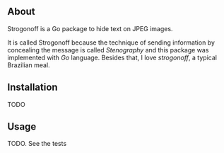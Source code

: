 About
-----

Strogonoff is a Go package to hide text on JPEG images.

It is called Strogonoff because the technique of sending information by concealing the message is called *Stenography* and this package was implemented with *Go* language. Besides that, I love *strogonoff*, a typical Brazilian meal.

Installation
------------

TODO


Usage
-----

TODO. See the tests


